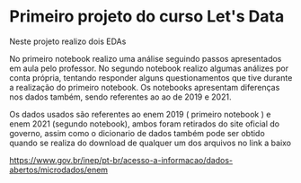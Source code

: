 # Primeiro projeto do curso Let's Data


Neste projeto realizo dois EDAs 


No primeiro notebook realizo uma análise seguindo passos apresentados em aula pelo professor.
No segundo notebook realizo algumas análizes por conta própria, tentando responder alguns questionamentos que tive durante a realização do primeiro notebook. 
Os notebooks apresentam diferenças nos dados também, sendo referentes ao ao de 2019 e 2021.  

Os dados usados são referentes ao enem 2019 ( primeiro notebook ) e enem 2021 (segundo notebook), ambos foram retirados do site oficial do governo,
assim como o dicionario de dados também pode ser obtido quando se realiza do download de qualquer um dos arquivos no link a baixo

https://www.gov.br/inep/pt-br/acesso-a-informacao/dados-abertos/microdados/enem
 
